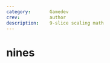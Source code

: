 ```yaml
---
category:       Gamedev
crev:           author
description:    9-slice scaling math
---
```


# nines
